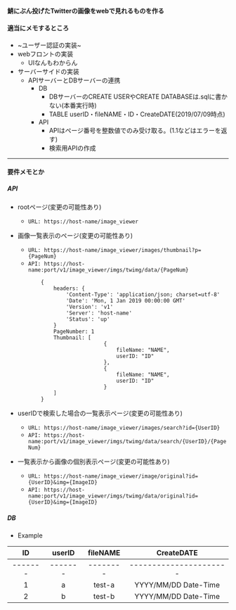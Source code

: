 #### 鯖にぶん投げたTwitterの画像をwebで見れるものを作る

#### 適当にメモするところ
- ~ユーザー認証の実装~
- webフロントの実装
  - UIなんもわからん
- サーバーサイドの実装
  - APIサーバーとDBサーバーの連携
    - DB
      - DBサーバーのCREATE USERやCREATE DATABASEは.sqlに書かない(本番実行時)
	  - TABLE userID・fileNAME・ID・CreateDATE(2019/07/09時点)  
	- API
	  - APIはページ番号を整数値でのみ受け取る。(1.1などはエラーを返す)
	  - 検索用APIの作成
---
#### 要件メモとか
##### API
- rootページ(変更の可能性あり)
  - `URL: https://host-name/image_viewer`
- 画像一覧表示のページ(変更の可能性あり)
  - `URL: https://host-name/image_viewer/images/thumbnail?p={PageNum}`
  - `API: https://host-name:port/v1/image_viewer/imgs/twimg/data/{PageNum}`  
	```
		{
			headers: {
				'Content-Type': 'application/json; charset=utf-8'
				'Date': 'Mon, 1 Jan 2019 00:00:00 GMT'
				'Version': 'v1'
				'Server': 'host-name'
				'Status': 'up'
			}
			PageNumber: 1
			Thumbnail: [
							{
								fileName: "NAME",
								userID: "ID"
							},
							{
								fileName: "NAME",
								userID: "ID"
							}
			]
		}
	```

- userIDで検索した場合の一覧表示ページ(変更の可能性あり)
  - `URL: https://host-name/image_viewer/images/search?id={UserID}`
  - `API: https://host-name:port/v1/image_viewer/imgs/twimg/data/search/{UserID}/{PageNum}`
- 一覧表示から画像の個別表示ページ(変更の可能性あり)
  - `URL: https://host-name/image_viewer/image/original?id={UserID}&img={ImageID}`
  - `API: https://host-name:port/v1/image_viewer/imgs/twimg/data/original?id={UserID}&img={ImageID}`

##### DB
  - Example

| ID      | userID  | fileNAME | CreateDATE             |
|:-------:|:-------:|:--------:|:----------------------:|
| ------- | ------- | -------- | ---------------------- |
| 1       | a       | test-a   | YYYY/MM/DD Date-Time   |
| 2       | b       | test-b   | YYYY/MM/DD Date-Time   |

